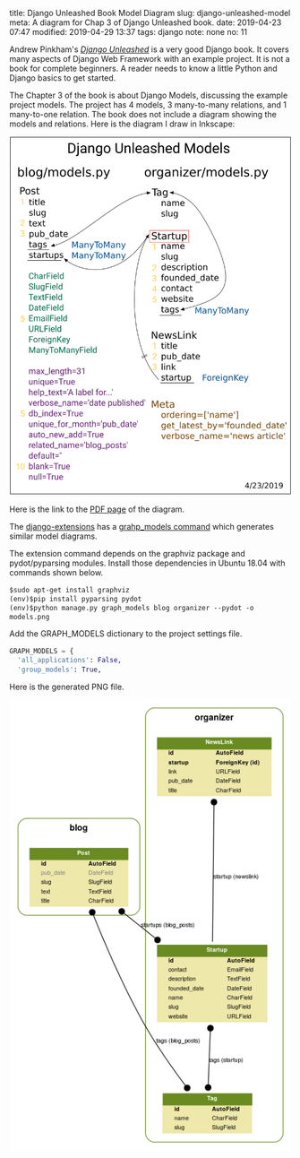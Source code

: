 title: Django Unleashed Book Model Diagram
slug: django-unleashed-model
meta: A diagram for Chap 3 of Django Unleashed book.
date: 2019-04-23 07:47
modified: 2019-04-29 13:37
tags: django
note: none
no: 11


Andrew Pinkham's 
[*Django Unleashed*](https://www.amazon.com/gp/product/0321985079/ref=ppx_od_dt_b_asin_title_s00?ie=UTF8&psc=1)
 is a very good Django book. It covers many aspects of Django Web Framework with an example project. It 
is not a book for complete beginners. A reader needs to know a little Python and Django basics to get started.

The Chapter 3 of the book is about Django Models, discussing the example project models. 
The project has 4 models, 3 many-to-many relations, and 1 many-to-one relation. The book does not 
include a diagram showing the models and relations. Here is the diagram I draw in Inkscape:

<div style="max-width:800px">
  <img class="img-fluid" src="/images/django-unleashed-models.svg" alt="django unleashed models"> 
</div>

Here is the link to the [PDF page](/files/django-unleashed-models.pdf) of the diagram.

The 
[django-extensions](https://django-extensions.readthedocs.io/) has a 
[grahp_models command](https://django-extensions.readthedocs.io/en/latest/graph_models.html) which 
generates similar model diagrams. 

The extension command depends on the graphviz package and pydot/pyparsing modules.  Install those 
dependencies in Ubuntu 18.04 with commands shown below. 

```
$sudo apt-get install graphviz
(env)$pip install pyparsing pydot
(env)$python manage.py graph_models blog organizer --pydot -o models.png
```

Add the GRAPH_MODELS dictionary to the project settings file. 

```python
GRAPH_MODELS = {
  'all_applications': False, 
  'group_models': True,
```

Here is the generated PNG file. 

<div style="max-width:800px">
  <img class="img-fluid" src="/images/django-unleashed-models.png" alt="django unleashed models"> 
</div>

